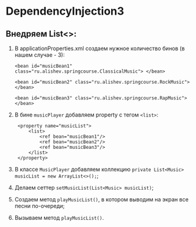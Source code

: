 # DependencyInjection3

##  Внедряем List<>:

1. В applicationProperties.xml создаем нужное количество бинов (в нашем случае - 3):

     `<bean id="musicBean1"
           class="ru.alishev.springcourse.ClassicalMusic">
     </bean> `
     
     `<bean id="musicBean2"
           class="ru.alishev.springcourse.RockMusic">
     </bean>`
 
     `<bean id="musicBean3"
           class="ru.alishev.springcourse.RapMusic">
     </bean>`
     
2. В бине `musicPlayer` добавляем property с тегом `<list>`:

        <property name="musicList">
            <list>
                <ref bean="musicBean1"/>
                <ref bean="musicBean2"/>
                <ref bean="musicBean3"/>
            </list>
        </property>

3. В классе `MusicPlayer` добавляем коллекцию `private List<Music> musicList = new ArrayList<>();`;
4. Делаем сеттер `setMusicList(List<Music> musicList)`;
5. Создаем метод `playMusicList()`, в котором выводим на экран все песни по-очереди;
6. Вызываем метод `playMusicList()`.
